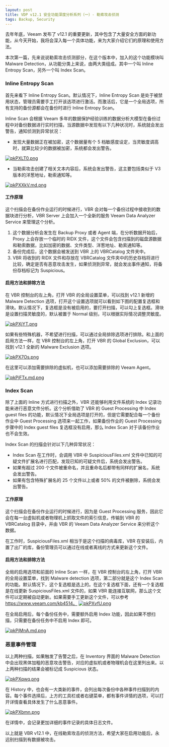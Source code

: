 ```yaml
---
layout: post
title: VDP v12.1 安全功能深度分析系列（一）- 勒索攻击侦测
tags: Backup, Security
---
```


去年年底，Veeam 发布了 v12.1 的重要更新，其中包含了大量安全方面的新功能，从今天开始，我将会深入每一个具体功能，来为大家介绍它们的原理和使用方法。

本次第一篇，先来说说勒索攻击侦测部分，在这个版本中，加入的这个功能模块叫 Malware Detection，从功能分类上来说，由两大类组成。其中一个叫 Inline Entropy Scan，另外一个叫 Index Scan。


### Inline Entropy Scan

首先来看下 Inline Entropy Scan。默认情况下，Inline Entropy Scan 是处于被禁用状态，管理员需要手工打开该选项进行激活。而激活后，它是一个全局选项，所有支持的备份源都会在备份时进行 Inline Entropy Scan。 

Inline Scan 会根据 Veeam 多年的数据保护经验训练的数据分析大模型在备份过程中对备份数据进行实时扫描，当源数据中发现有以下几种状况时，系统就会发出警告，通知侦测到异常状况：

- 发现大量数据正在被加密，这个数据量有个 5 档敏感度设定，当灵敏度调高时，就算比较少的数据被加密，系统都会发出警告。

[![pkPXLT0.png](https://s21.ax1x.com/2024/04/27/pkPXLT0.png)](https://imgse.com/i/pkPXLT0)

- 当勒索攻击创建了相关文本内容后，系统会发出警告，这主要包括类似于 V3 版本的洋葱地址，勒索通知等。

[![pkPXXkV.md.png](https://s21.ax1x.com/2024/04/27/pkPXXkV.md.png)](https://imgse.com/i/pkPXXkV)

#### 工作原理

这个扫描会在备份作业运行的时候进行，VBR 会对每一个备份过程中接收到的数据块进行分析，VBR Server 上会加入一个全新的服务 Veeam Data Analyzer Service 来管理这个分析。

1. 这个数据分析会发生在 Backup Proxy 或者 Agent 端，在分析数据开始后，Proxy 上会存放一个临时的 RIDX 文件，这个文件会包含扫描到的磁盘源数据和勒索数据，比如加密的数据、文件类型、洋葱地址、勒索通知等。
2. 备份完成后，这个数据会被发送到 VBR 上的 VBRCatalog 文件夹中。
3. VBR 将收到的 RIDX 文件和存放在 VBRCatalog 文件夹中的历史存档将进行比较，确定是否有恶意攻击发生，如果侦测到异常，就会发出事件通知，将备份存档标记为 Suspicious。

#### 启用方法和排除方法

在 VBR 控制台的左上角，打开 VBR 的全局设置菜单，可以找到 v12.1 新增的 Malware Detection 选项，打开这个设置选项就可以看到如下图的配置复选框和滑块。默认情况下，复选框是没有被启用的，要打开扫描，可以勾上复选框。滑块是设置扫描灵敏度的，默认被置于 Normal 级别，可以根据实际情况调整灵敏度。

[![pkPXjYT.png](https://s21.ax1x.com/2024/04/27/pkPXjYT.png)](https://imgse.com/i/pkPXjYT)

如果有些特殊机器，不希望进行扫描，可以通过全局排除选项进行排除。和上面的启用方法一样，在 VBR 控制台的左上角，打开 VBR 的 Global Exclusion，可以找到 v12.1 全新的 Malware Exclusion 选项。

[![pkPX7Os.png](https://s21.ax1x.com/2024/04/27/pkPX7Os.png)](https://imgse.com/i/pkPX7Os)

在这里可以添加需要排除的虚拟机，也可以添加需要排除的 Veeam Agent。

[![pkPjFTx.md.png](https://s21.ax1x.com/2024/04/27/pkPjFTx.md.png)](https://imgse.com/i/pkPjFTx)



### Index Scan

除了上面的 Inline 方式进行扫描之外，VBR 还能够利用文件系统的 Index 记录功能来进行恶意文件分析。这个分析借助了 VBR 的 Guest Processing 中 Index guest files 的功能，默认情况下全局选项是打开的，但是它需要配合每一个备份作业中 Guest Processing 选项来一起工作，如果备份作业的 Guest Processing 步骤中的 Index guest files 复选框没有启用，那么 Index Scan 对于该备份作业也不会生效。

Index Scan 的扫描会针对以下几种异常状况：

- Index Scan 在工作时，会调用 VBR 中 SuspiciousFiles.xml 文件中已知的可疑文件扩展名进行匹配，发现已知的可疑文件后，系统会发出警告。
- 如果有超过 200 个文件被重命名，并且重命名后都带有同样的扩展名，系统会发出警告。
- 如果有包含特殊扩展名的 25 个文件以上或者 50% 的文件被删除，系统会发出警告。



#### 工作原理

这个扫描会在备份作业运行的时候进行，因为是 Guest Processing 服务，因此它会在每一台虚拟机或者物理机上抓取文件的索引信息，传输到 VBR 的 VBRCatalog 目录中，并由 VBR 的 Veeam Data Analyzer Service 来分析这个数据。

在工作时，SuspiciousFiles.xml 相当于是这个扫描的病毒库，VBR 在安装后，内置了出厂的库，备份管理员可以通过在线或者离线的方式来更新这个文件。

#### 启用方法和排除方法

全局的启用选项和前面的 Inline Scan 一样，在 VBR 控制台的左上角，打开 VBR 的全局设置菜单，找到 Malware detection 选项，第二部分就是这个 Index Scan 的功能。默认情况下，这个复选框是选上的。在这个复选框下面，还有一个复选框是在线更新 SuspiciousFiles.xml 文件的，如果 VBR 能连接互联网，那么这个文件可以定期被自动更新。如果需要手工更新这个文件，可以参考 https://www.veeam.com/kb4514。
[![pkPXvfU.png](https://s21.ax1x.com/2024/04/27/pkPXvfU.png)](https://imgse.com/i/pkPXvfU)

在全局启用后，每个备份任务中，需要额外启用 Index 功能，因此如果不想扫描，只需要在备份任务中不启用 Index 即可。

[![pkPjMnA.md.png](https://s21.ax1x.com/2024/04/27/pkPjMnA.md.png)](https://imgse.com/i/pkPjMnA)



### 恶意事件管理

以上两种扫描，如果触发了告警之后，在 Inventory 界面的 Malware Detection 中会出现黑体加粗的恶意攻击警告，对应的虚拟机或者物理机会在这里列出来。以上两种扫描的结果会被标记成 Suspicious 状态。

[![pkPXqwq.png](https://s21.ax1x.com/2024/04/27/pkPXqwq.png)](https://imgse.com/i/pkPXqwq)

在 History 中，也会有一大类新的事件，会列出每次备份中各种事件扫描到的内容。每个事件选择后，上方的工具栏或者右键菜单，都有事件详情的选项，可以打开详情查看具体发生了什么恶意事件。

[![pkPXbmn.png](https://s21.ax1x.com/2024/04/27/pkPXbmn.png)](https://imgse.com/i/pkPXbmn)

在详情中，会记录更加详细的事件记录的具体日志文件。



以上就是 VBR v12.1 中，在线勒索攻击的侦测方法，希望大家在启用功能后，永远别扫描到有数据被攻击。
